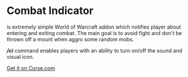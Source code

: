 # Combat Indicator 
is extremely simple World of Warcraft addon which notifies player about entering and exiting combat. 
The main goal is to avoid fight and don't be thrown off a mount when aggro some random mobs.

*__/ci__* command enables players with an ability to turn on/off the sound and visual icon.

[Get it on Curse.com](https://mods.curse.com/addons/wow/275521-simple-combat-indicator)
